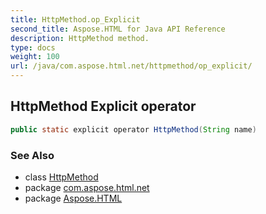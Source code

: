 ```yaml
---
title: HttpMethod.op_Explicit
second_title: Aspose.HTML for Java API Reference
description: HttpMethod method. 
type: docs
weight: 100
url: /java/com.aspose.html.net/httpmethod/op_explicit/
---
```

## HttpMethod Explicit operator

```java
public static explicit operator HttpMethod(String name)
```

### See Also

* class [HttpMethod](../)
* package [com.aspose.html.net](../../httpmethod/)
* package [Aspose.HTML](../../../)
